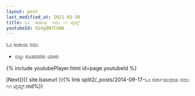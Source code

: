 ```yaml
---
layout: post
last_modified_at: 2021-03-30
title: ಓಂ  ಸಾರಾಯ  ನಮಃ ೧೧ ಟೈಮ್ಸ್
youtubeId: 924g8N7CXNA
---
```

 
 
ಓಂ  ಸಾರಾಯ  ನಮಃ  
 
 -  ಬಿಲ್ಲು ರೂಪದವರು ಯಾರು 
 
  
 
  
 
 
 
 
 
 


{% include youtubePlayer.html id=page.youtubeId %}
 
[Next]({{ site.baseurl }}{% link  split2/_posts/2014-09-17-ಓಂ ಸರ್ವಾಯುಧಯ ನಮಃ ೧೧ ಟೈಮ್ಸ್.md%})
 
